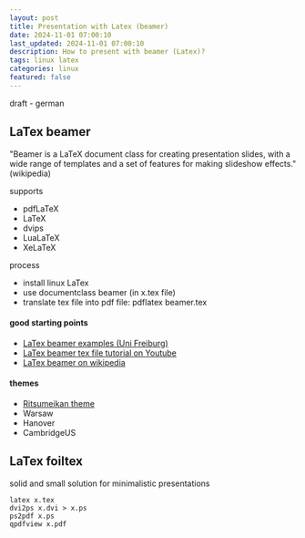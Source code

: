 ```yaml
---
layout: post
title: Presentation with Latex (beamer)
date: 2024-11-01 07:00:10
last_updated: 2024-11-01 07:00:10
description: How to present with beamer (Latex)?
tags: linux latex
categories: linux
featured: false
---
```


draft - german

## LaTex beamer

"Beamer is a LaTeX document class for creating presentation slides, with a wide range of templates and a set of features for making slideshow effects." (wikipedia)

supports 
* pdfLaTeX
* LaTeX
* dvips
* LuaLaTeX
* XeLaTeX 

process
* install linux LaTex
* use documentclass beamer (in x.tex file)
* translate tex file into pdf file: pdflatex beamer.tex

#### good starting points 
* [LaTex beamer examples (Uni Freiburg)]
* [LaTex beamer tex file tutorial on Youtube]
* [LaTex beamer on wikipedia]

[LaTEx beamer examples (Uni Freiburg)]:http://www2.informatik.uni-freiburg.de/~frank/ENG/latex-course/latex-course-3/latex-course-3_en.html "Beamer Examples"
[LaTex beamer tex file tutorial on Youtube]:https://www.youtube.com/watch?v=0fsWGg81RwU "Tutorial Latex beamer"
[LaTex beamer on wikipedia]:https://de.wikipedia.org/wiki/Beamer_(LaTeX) "Wikipedia beamer"

#### themes
* [Ritsumeikan theme] 
* Warsaw
* Hanover
* CambridgeUS

[Ritsumeikan theme]:https://github.com/ming-hao-xu/Ritsumeikan-beamer "Ritsumeikan theme"

## LaTex foiltex
solid and small solution for minimalistic presentations 

````text
latex x.tex
dvi2ps x.dvi > x.ps
ps2pdf x.ps 
qpdfview x.pdf

````


